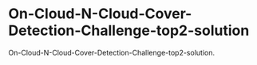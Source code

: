 # On-Cloud-N-Cloud-Cover-Detection-Challenge-top2-solution
On-Cloud-N-Cloud-Cover-Detection-Challenge-top2-solution.
